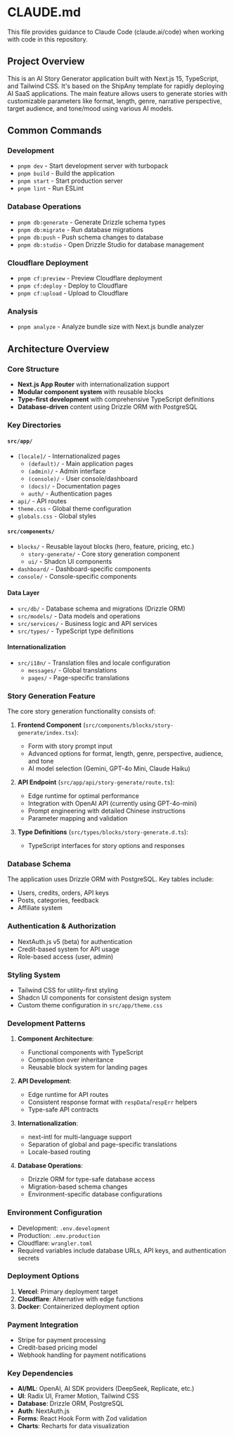# CLAUDE.md

This file provides guidance to Claude Code (claude.ai/code) when working with code in this repository.

## Project Overview

This is an AI Story Generator application built with Next.js 15, TypeScript, and Tailwind CSS. It's based on the ShipAny template for rapidly deploying AI SaaS applications. The main feature allows users to generate stories with customizable parameters like format, length, genre, narrative perspective, target audience, and tone/mood using various AI models.

## Common Commands

### Development
- `pnpm dev` - Start development server with turbopack
- `pnpm build` - Build the application
- `pnpm start` - Start production server
- `pnpm lint` - Run ESLint

### Database Operations
- `pnpm db:generate` - Generate Drizzle schema types
- `pnpm db:migrate` - Run database migrations
- `pnpm db:push` - Push schema changes to database
- `pnpm db:studio` - Open Drizzle Studio for database management

### Cloudflare Deployment
- `pnpm cf:preview` - Preview Cloudflare deployment
- `pnpm cf:deploy` - Deploy to Cloudflare
- `pnpm cf:upload` - Upload to Cloudflare

### Analysis
- `pnpm analyze` - Analyze bundle size with Next.js bundle analyzer

## Architecture Overview

### Core Structure
- **Next.js App Router** with internationalization support
- **Modular component system** with reusable blocks
- **Type-first development** with comprehensive TypeScript definitions
- **Database-driven** content using Drizzle ORM with PostgreSQL

### Key Directories

#### `src/app/`
- `[locale]/` - Internationalized pages
  - `(default)/` - Main application pages
  - `(admin)/` - Admin interface
  - `(console)/` - User console/dashboard
  - `(docs)/` - Documentation pages
  - `auth/` - Authentication pages
- `api/` - API routes
- `theme.css` - Global theme configuration
- `globals.css` - Global styles

#### `src/components/`
- `blocks/` - Reusable layout blocks (hero, feature, pricing, etc.)
  - `story-generate/` - Core story generation component
  - `ui/` - Shadcn UI components
- `dashboard/` - Dashboard-specific components
- `console/` - Console-specific components

#### Data Layer
- `src/db/` - Database schema and migrations (Drizzle ORM)
- `src/models/` - Data models and operations
- `src/services/` - Business logic and API services
- `src/types/` - TypeScript type definitions

#### Internationalization
- `src/i18n/` - Translation files and locale configuration
  - `messages/` - Global translations
  - `pages/` - Page-specific translations

### Story Generation Feature

The core story generation functionality consists of:

1. **Frontend Component** (`src/components/blocks/story-generate/index.tsx`):
   - Form with story prompt input
   - Advanced options for format, length, genre, perspective, audience, and tone
   - AI model selection (Gemini, GPT-4o Mini, Claude Haiku)

2. **API Endpoint** (`src/app/api/story-generate/route.ts`):
   - Edge runtime for optimal performance
   - Integration with OpenAI API (currently using GPT-4o-mini)
   - Prompt engineering with detailed Chinese instructions
   - Parameter mapping and validation

3. **Type Definitions** (`src/types/blocks/story-generate.d.ts`):
   - TypeScript interfaces for story options and responses

### Database Schema

The application uses Drizzle ORM with PostgreSQL. Key tables include:
- Users, credits, orders, API keys
- Posts, categories, feedback
- Affiliate system

### Authentication & Authorization

- NextAuth.js v5 (beta) for authentication
- Credit-based system for API usage
- Role-based access (user, admin)

### Styling System

- Tailwind CSS for utility-first styling
- Shadcn UI components for consistent design system
- Custom theme configuration in `src/app/theme.css`

### Development Patterns

1. **Component Architecture**:
   - Functional components with TypeScript
   - Composition over inheritance
   - Reusable block system for landing pages

2. **API Development**:
   - Edge runtime for API routes
   - Consistent response format with `respData`/`respErr` helpers
   - Type-safe API contracts

3. **Internationalization**:
   - next-intl for multi-language support
   - Separation of global and page-specific translations
   - Locale-based routing

4. **Database Operations**:
   - Drizzle ORM for type-safe database access
   - Migration-based schema changes
   - Environment-specific database configurations

### Environment Configuration

- Development: `.env.development`
- Production: `.env.production`
- Cloudflare: `wrangler.toml`
- Required variables include database URLs, API keys, and authentication secrets

### Deployment Options

1. **Vercel**: Primary deployment target
2. **Cloudflare**: Alternative with edge functions
3. **Docker**: Containerized deployment option

### Payment Integration

- Stripe for payment processing
- Credit-based pricing model
- Webhook handling for payment notifications

### Key Dependencies

- **AI/ML**: OpenAI, AI SDK providers (DeepSeek, Replicate, etc.)
- **UI**: Radix UI, Framer Motion, Tailwind CSS
- **Database**: Drizzle ORM, PostgreSQL
- **Auth**: NextAuth.js
- **Forms**: React Hook Form with Zod validation
- **Charts**: Recharts for data visualization